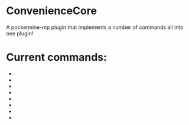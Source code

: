 # ConvenienceCore
A pocketmine-mp plugin that implements a number of commands all into one plugin!

# Current commands:
- 
-
-
-
-
-
-
-


